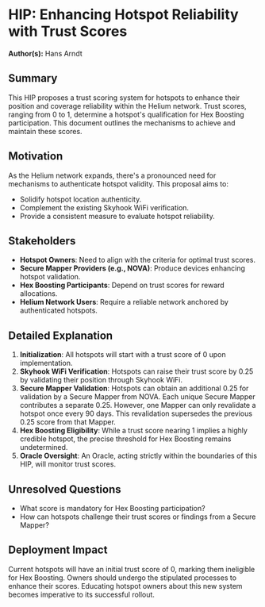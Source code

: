 # HIP: Enhancing Hotspot Reliability with Trust Scores

**Author(s):** Hans Arndt

## Summary

This HIP proposes a trust scoring system for hotspots to enhance their position and coverage reliability within the Helium network. Trust scores, ranging from 0 to 1, determine a hotspot's qualification for Hex Boosting participation. This document outlines the mechanisms to achieve and maintain these scores.

## Motivation

As the Helium network expands, there's a pronounced need for mechanisms to authenticate hotspot validity. This proposal aims to:

- Solidify hotspot location authenticity.
- Complement the existing Skyhook WiFi verification.
- Provide a consistent measure to evaluate hotspot reliability.

## Stakeholders

- **Hotspot Owners**: Need to align with the criteria for optimal trust scores.
- **Secure Mapper Providers (e.g., NOVA)**: Produce devices enhancing hotspot validation.
- **Hex Boosting Participants**: Depend on trust scores for reward allocations.
- **Helium Network Users**: Require a reliable network anchored by authenticated hotspots.

## Detailed Explanation

1. **Initialization**: All hotspots will start with a trust score of 0 upon implementation.
2. **Skyhook WiFi Verification**: Hotspots can raise their trust score by 0.25 by validating their position through Skyhook WiFi.
3. **Secure Mapper Validation**: Hotspots can obtain an additional 0.25 for validation by a Secure Mapper from NOVA. Each unique Secure Mapper contributes a separate 0.25. However, one Mapper can only revalidate a hotspot once every 90 days. This revalidation supersedes the previous 0.25 score from that Mapper.
4. **Hex Boosting Eligibility**: While a trust score nearing 1 implies a highly credible hotspot, the precise threshold for Hex Boosting remains undetermined.
5. **Oracle Oversight**: An Oracle, acting strictly within the boundaries of this HIP, will monitor trust scores.

## Unresolved Questions

- What score is mandatory for Hex Boosting participation?
- How can hotspots challenge their trust scores or findings from a Secure Mapper?

## Deployment Impact

Current hotspots will have an initial trust score of 0, marking them ineligible for Hex Boosting. Owners should undergo the stipulated processes to enhance their scores. Educating hotspot owners about this new system becomes imperative to its successful rollout.

